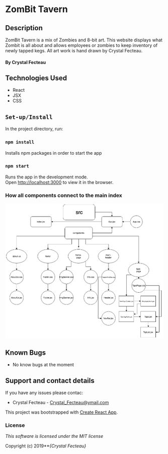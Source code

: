 # ZomBit Tavern

## Description
ZomBit Tavern is a mix of Zombies and 8-bit art. This website displays what Zombit is all about and allows employees or zombies to keep inventory of newly tapped kegs. All art work is hand drawn by Crystal Fecteau.
#### By Crystal Fecteau

## Technologies Used

* React
* JSX
* CSS

## `Set-up/Install`

In the project directory, run:

### `npm install`

Installs npm packages in order to start the app

### `npm start`

Runs the app in the development mode.<br>
Open [http://localhost:3000](http://localhost:3000) to view it in the browser.

### How all components connect to the main index
![image](./src/components/img/chart.png)

## Known Bugs
* No know bugs at the moment

## Support and contact details

If you have any issues please contac:
* Crystal Fecteau - Crystal_Fecteau@ymail.com

This project was bootstrapped with [Create React App](https://github.com/facebook/create-react-app).  

### License

*This software is licensed under the MIT license*

Copyright (c) 2019**_{Crystal Fecteau}_
